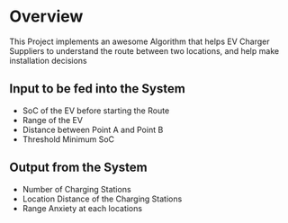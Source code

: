 # Overview

This Project implements an awesome Algorithm that helps EV Charger Suppliers to understand the route between two locations, and help make installation decisions

## Input to be fed into the System

- SoC of the EV before starting the Route
- Range of the EV
- Distance between Point A and Point B
- Threshold Minimum SoC

## Output from the System

- Number of Charging Stations
- Location Distance of the Charging Stations
- Range Anxiety at each locations

